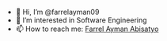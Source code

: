 - 👋 Hi, I’m @farrelayman09
- 👀 I’m interested in Software Engineering
- 📫 How to reach me: [Farrel Ayman Abisatyo](mailto:farrel.ayman09@gmail.com?)

<!---
farrelayman09/farrelayman09 is a ✨ special ✨ repository because its `README.md` (this file) appears on your GitHub profile.
You can click the Preview link to take a look at your changes.
--->
